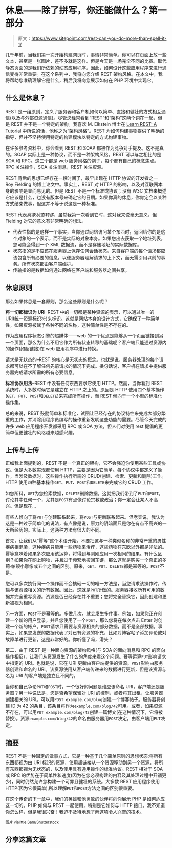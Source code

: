 # 休息——除了拼写，你还能做什么？第一部分

> 原文：<https://www.sitepoint.com/rest-can-you-do-more-than-spell-it-1/>

几千年前，当我们第一次开始构建网页时，事情非常简单。你可以在页面上放一些文本，甚至是一张图片，差不多就是这样。但是今天是一场完全不同的比赛。取代静态页面的是我们所依赖的动态应用程序。因此，如何设计这些应用程序来进行通信变得非常重要。在这个系列中，我将向您介绍 REST 架构风格。在本文中，我将帮助您准确理解它是什么，稍后我将向您展示如何在 PHP 环境中实现它。

## 什么是休息？

REST 是一组原则，定义了服务器和客户机如何以简单、直接和健壮的方式相互通信(以及与外部资源通信)。尽管您经常看到“REST”和“架构”这两个词在一起，但是 REST 并不是一个特定的架构。我喜欢 M. Elkstein 博士在 [Learn REST: A Tutorial](http://rest.elkstein.org/) 中所说的话，他称之为“架构风格”。REST 为如何构建事物提供了明确的指导，但并不坚持使用特定的构建模块以特定的方式构建事物。

在许多参考资料中，你会看到 REST 和 SOAP 都被作为竞争对手提及。这不是真的。SOAP 实际上是一种协议，而不是一种架构风格。REST 可以与之相比的是 SOA 和 RPC。这三个都是 web 服务风格的例子，每个都有自己的概念焦点。RPC 关注操作，SOA 关注消息，REST 关注资源。

REST 背后的思想已经存在一段时间了，最早出现在 HTTP 协议的开发者之一 Roy Fielding 的博士论文中。事实上，REST 对 HTTP 的影响，以及对互联网本身的影响是显而易见的。但是 REST 不是一个标准或协议；没有 W3C 文档来概述它应该是什么，也没有版本号来确定它的日期。如果你真的休息，你肯定会以某种方式结束做事，但这并不等于说这是一种标准。

REST 代表*具象状态转移*，虽然我第一次看到它时，这对我来说毫无意义，但 Fielding 对它的意义有非常明确的想法。

*   代表性指的是这样一个事实，当你通过网络访问某个东西时，返回给你的是这个对象的一个表示，而不是实际的对象本身。如果您出去获取一个地址列表，您可能会得到一个 XML 数据流，而不是存储地址的实际数据库。
*   状态指的是不应该在服务器上保存任何会话状态。来自客户端的每个请求都应该包含所有必要的信息，以便服务器理解请求的上下文，而无需引用以前的事务。所有状态都由客户端维护。
*   传输指的是数据如何通过网络在客户端和服务器之间共享。

## 休息原则

那么如果休息是一套原则，那么这些原则是什么呢？

**将一切都标识为 URI**–REST 中的一切都是某种资源的表示，可以通过唯一的 URI(统一资源标识符)来标识。这就是网站本身的设计方式，它确保了一种简单性，如果资源被赋予各种不同的名称，这种简单性是不存在的。

作为应用程序状态引擎的超媒体——web 的一个优点是能够从一个页面链接到另一个页面，那么为什么不用它作为所有状态转移的基础呢？客户端只能通过资源内的操作(如超链接)在 web 应用程序中进行转换。

请求是无状态的–REST 的核心是无状态的概念。也就是说，服务器处理的每个请求都可以在不了解任何先前请求的情况下完成。换句话说，客户机在请求中提供服务器完成请求所需的所有必要信息。

**标准协议用法**–REST 中没有任何东西要求它使用 HTTP。然而，当你看到 REST 系统时，大多数时候它是建立在 HTTP 之上的。原因是 HTTP 使用四个基本操作(`GET`、`PUT`、`POST`和`DELETE`)来完成所有操作，而 REST 倾向于一个小型的标准化操作集。

总的来说，REST 鼓励简单和标准化，试图让已经存在的协议特性来完成大部分繁重的工作，并消除用程序员编写的操作重新发明这些功能的需要。尽管今天完成的许多 web 应用程序开发都采用 RPC 或 SOA 方法，但人们对使用 rest 提倡的更简单但更健壮的风格越来越感兴趣。

## 上传与上传

正如我上面提到的，REST 不是一个真正的架构，它不会强迫你使用某些工具或协议。但是大多数实现都使用 HTTP，主要是因为它简单。每个协议中都定义了操作，当涉及数据时，这些操作执行所需的 CRUD(创建、检索、更新和删除)工作。HTTP 使用四种基本操作`GET`、`PUT`、`POST`和`DELETE`来完成它的 CRUD 工作。

如您所料，`GET`为您检索数据，`DELETE`删除数据。这就把我们带到了`PUT`和`POST`。讨论其中任何一个，尤其是`POST`有点像讨论宗教或政治；你一定会让某人不高兴。但是现在…

有些人倾向于将`PUT`与创建联系起来，将`POST`与更新联系起来。但老实说，我认为这是一种过于简单化的说法，有点像是说，原力的阴暗面只是你在有点不高兴的一天所经历的。实际上，这两种方法有很大的不同。

首先，让我们从“幂等”这个术语开始。不要把这与一种类似名称的非常严重的男性疾病相混淆，这种疾病只能用一些药物来治疗，这些药物在东欧以外都是非法的。幂等意味着如果多次应用该运算，将得到与刚刚应用一次相同的结果。有什么区别？如果你在网上购物，并且过于频繁地按回车键，那么这就是购买一个真正的多莉·帕顿小雕像或五个之间的区别。原来，`GET`、`PUT`、`DELETE`都是幂等的。`POST`不是。

您可以多次执行同一个操作而不会搞砸一切的唯一方法是，当您请求该操作时，传输与该资源相关的所有数据。因此，这就是`PUT`所做的。服务器接收所有可用的数据并完全重写资源。资源是否已经存在并不重要；您将完全替换它，因此创建和更新被视为相同。

另一方面，`POST`不是幂等的。多做几次，就会发生多件事。例如，如果您正在创建一个新的用户登录，并且您使用了一个`POST`，那么您将在每次点击 Enter 时创建一个新的帐户。`POST`请求只需要与资源相关的部分数据，而不是全部数据。事实上，如果您发送的数据代表了对已有资源的补充，比如对博客帖子添加评论或对故障单进行更新，这是非常好的。你听懂了吗，滑头？

第二，由于 REST 是一种面向资源的架构风格(与 SOA 的面向消息和 RPC 的面向操作相反)，让我们从资源发生了什么的角度来看这个问题。幂等运算`PUT`影响请求中指定的 URI。也就是说，它在 URI 更新由客户端提供的资源。`POST`影响由服务器创建和命名的 URI。该资源使用从客户端传递来的数据进行更新，但是该资源与名为 URI 的客户端是独立且不同的。

当你和自己争论`PUT`和`POST`时，一个很好的问题是谁应该命名 URI，客户端还是服务器？另一种说法是，您是否希望保留对 URI 的控制，或者将其出租，让服务器创建相关的 URI。可以用`POST example.com/blog`创建一个博客帖子。服务器将创建 ID 为 42 的条目，该条目将作为`example.com/blog/42`可用。或者，如果资源不存在，可以用`PUT example.com/blog/42`创建一篇博文(在这种情况下，它将被替换)。资源`example.com/blog/42`的命名由服务器用`POST`决定，由客户端用`PUT`决定。

## 摘要

REST 不是一种固定的做事方式，它是一种基于几个简单原则的思想状态:将所有东西都视为由 URI 标识的资源，使用超链接从一个资源移动到另一个资源，将所有东西都视为无状态的，以及使用具有通用操作的标准协议。REST 相对于 SOA 或 RPC 的优势在于简单性和速度(因为在您必须构建的内容及其处理过程中开销更少)，同时仍然允许您构建一个可靠且健壮的系统。大多数 REST 应用程序使用 HTTP(因为它很简单),所以理解`PUT`和`POST`方法之间的区别很重要。

在这个传奇的下一章中，我们的英雄和他勇敢的伙伴将向你展示 PHP 是如何适应这一切的。PHP 如何与 REST 一起使用，特别是它如何与 HTTP 接口。我不知道你怎么样，但是我很兴奋！我迫不及待地想了解这项令人兴奋的技术。

<small>图片 via[little Sam](http://www.shutterstock.com/gallery-351511p1.html)/[Shutterstock](http://www.shutterstock.com/)</small>

## 分享这篇文章